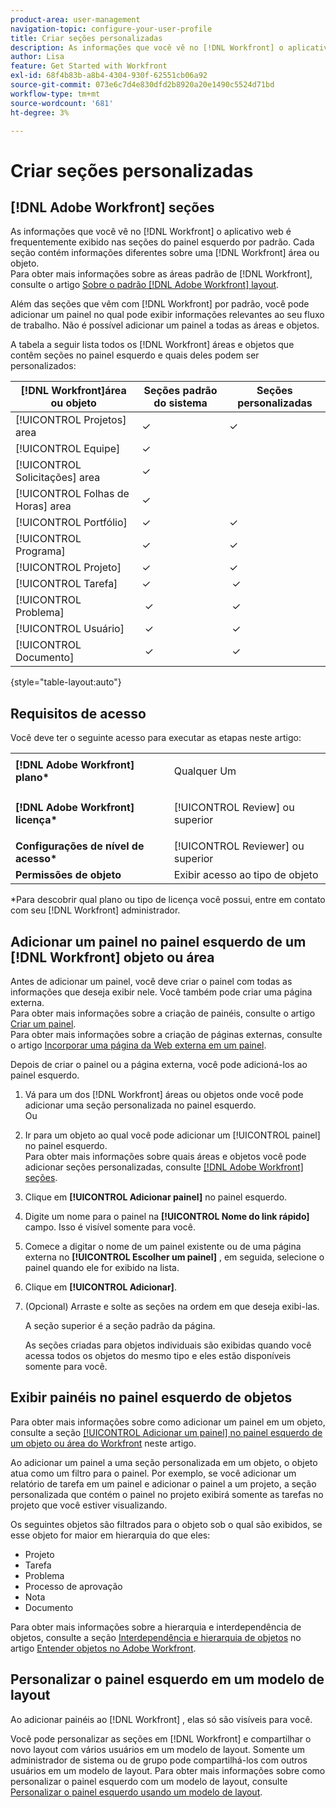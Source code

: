 ```yaml
---
product-area: user-management
navigation-topic: configure-your-user-profile
title: Criar seções personalizadas
description: As informações que você vê no [!DNL Workfront] o aplicativo web é frequentemente exibido nas seções no painel esquerdo por padrão. Cada seção contém informações diferentes sobre uma [!DNL Workfront] área ou objeto.
author: Lisa
feature: Get Started with Workfront
exl-id: 68f4b83b-a8b4-4304-930f-62551cb06a92
source-git-commit: 073e6c7d4e830dfd2b8920a20e1490c5524d71bd
workflow-type: tm+mt
source-wordcount: '681'
ht-degree: 3%

---
```


# Criar seções personalizadas

## [!DNL Adobe Workfront] seções

As informações que você vê no [!DNL Workfront] o aplicativo web é frequentemente exibido nas seções do painel esquerdo por padrão. Cada seção contém informações diferentes sobre uma [!DNL Workfront] área ou objeto.\
Para obter mais informações sobre as áreas padrão de [!DNL Workfront], consulte o artigo [Sobre o padrão [!DNL Adobe Workfront] layout](../../../administration-and-setup/customize-workfront/use-layout-templates/about-the-default-wf-layout.md).

Além das seções que vêm com [!DNL Workfront] por padrão, você pode adicionar um painel no qual pode exibir informações relevantes ao seu fluxo de trabalho. Não é possível adicionar um painel a todas as áreas e objetos.

A tabela a seguir lista todos os [!DNL Workfront] áreas e objetos que contêm seções no painel esquerdo e quais deles podem ser personalizados:

| **[!DNL Workfront]área ou objeto** | **Seções padrão do sistema** | **Seções personalizadas** |
|---|---|---|
| [!UICONTROL Projetos] area | ✓ | ✓ |
| [!UICONTROL Equipe] | ✓ |   |
| [!UICONTROL Solicitações] area | ✓ |   |
| [!UICONTROL Folhas de Horas] area | ✓ |   |
| [!UICONTROL Portfólio] | ✓ | ✓ |
| [!UICONTROL Programa] | ✓ | ✓ |
| [!UICONTROL Projeto] | ✓ | ✓ |
| [!UICONTROL Tarefa] | ✓ |  ✓ |
| [!UICONTROL Problema] |  ✓ |  ✓ |
| [!UICONTROL Usuário] |  ✓ |  ✓ |
| [!UICONTROL Documento] |  ✓ |  ✓ |

{style=&quot;table-layout:auto&quot;}

## Requisitos de acesso

Você deve ter o seguinte acesso para executar as etapas neste artigo:

<table style="table-layout:auto"> 
 <col> 
 </col> 
 <col> 
 </col> 
 <tbody> 
  <tr> 
   <td role="rowheader"><strong>[!DNL Adobe Workfront] plano*</strong></td> 
   <td> <p>Qualquer Um</p> </td> 
  </tr> 
  <tr> 
   <td role="rowheader"><strong>[!DNL Adobe Workfront] licença*</strong></td> 
   <td> <p>[!UICONTROL Review] ou superior</p> </td> 
  </tr> 
  <tr> 
   <td role="rowheader"><strong>Configurações de nível de acesso*</strong></td> 
   <td>[!UICONTROL Reviewer] ou superior</td> 
  </tr> 
  <tr> 
   <td role="rowheader"><strong>Permissões de objeto</strong></td> 
   <td>Exibir acesso ao tipo de objeto</td> 
  </tr> 
 </tbody> 
</table>

&#42;Para descobrir qual plano ou tipo de licença você possui, entre em contato com seu [!DNL Workfront] administrador.

## Adicionar um painel no painel esquerdo de um [!DNL Workfront] objeto ou área

Antes de adicionar um painel, você deve criar o painel com todas as informações que deseja exibir nele. Você também pode criar uma página externa.\
Para obter mais informações sobre a criação de painéis, consulte o artigo [Criar um painel](../../../reports-and-dashboards/dashboards/creating-and-managing-dashboards/create-dashboard.md).\
Para obter mais informações sobre a criação de páginas externas, consulte o artigo [Incorporar uma página da Web externa em um painel](../../../reports-and-dashboards/dashboards/creating-and-managing-dashboards/embed-external-web-page-dashboard.md).

Depois de criar o painel ou a página externa, você pode adicioná-los ao painel esquerdo.

1. Vá para um dos [!DNL Workfront] áreas ou objetos onde você pode adicionar uma seção personalizada no painel esquerdo.\
   Ou
1. Ir para um objeto ao qual você pode adicionar um [!UICONTROL painel] no painel esquerdo.\
   Para obter mais informações sobre quais áreas e objetos você pode adicionar seções personalizadas, consulte [[!DNL Adobe Workfront] seções](#adobe-workfront-sections).
1. Clique em **[!UICONTROL Adicionar painel]** no painel esquerdo.
1. Digite um nome para o painel na **[!UICONTROL Nome do link rápido]** campo. Isso é visível somente para você.
1. Comece a digitar o nome de um painel existente ou de uma página externa no **[!UICONTROL Escolher um painel]** , em seguida, selecione o painel quando ele for exibido na lista.
1. Clique em **[!UICONTROL Adicionar]**.
1. (Opcional) Arraste e solte as seções na ordem em que deseja exibi-las.

   A seção superior é a seção padrão da página.

   As seções criadas para objetos individuais são exibidas quando você acessa todos os objetos do mesmo tipo e eles estão disponíveis somente para você.

## Exibir painéis no painel esquerdo de objetos

Para obter mais informações sobre como adicionar um painel em um objeto, consulte a seção [[!UICONTROL Adicionar um painel] no painel esquerdo de um objeto ou área do Workfront](#add-a-dashboard-in-the-left-panel-of-a-workfront-object-or-area) neste artigo.

Ao adicionar um painel a uma seção personalizada em um objeto, o objeto atua como um filtro para o painel. Por exemplo, se você adicionar um relatório de tarefa em um painel e adicionar o painel a um projeto, a seção personalizada que contém o painel no projeto exibirá somente as tarefas no projeto que você estiver visualizando.

Os seguintes objetos são filtrados para o objeto sob o qual são exibidos, se esse objeto for maior em hierarquia do que eles:

* Projeto
* Tarefa
* Problema
* Processo de aprovação
* Nota
* Documento

Para obter mais informações sobre a hierarquia e interdependência de objetos, consulte a seção [Interdependência e hierarquia de objetos](../../../workfront-basics/navigate-workfront/workfront-navigation/understand-objects.md#understanding-interdependency-and-hierarchy-of-objects) no artigo [Entender objetos no Adobe Workfront](../../../workfront-basics/navigate-workfront/workfront-navigation/understand-objects.md).

## Personalizar o painel esquerdo em um modelo de layout

Ao adicionar painéis ao [!DNL Workfront] , elas só são visíveis para você.

Você pode personalizar as seções em [!DNL Workfront] e compartilhar o novo layout com vários usuários em um modelo de layout. Somente um administrador de sistema ou de grupo pode compartilhá-los com outros usuários em um modelo de layout. Para obter mais informações sobre como personalizar o painel esquerdo com um modelo de layout, consulte [Personalizar o painel esquerdo usando um modelo de layout](/help/quicksilver/administration-and-setup/customize-workfront/use-layout-templates/customize-left-panel.md).
